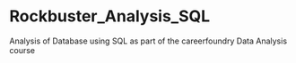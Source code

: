 # Rockbuster_Analysis_SQL
Analysis of Database using SQL as part of the careerfoundry Data Analysis course

